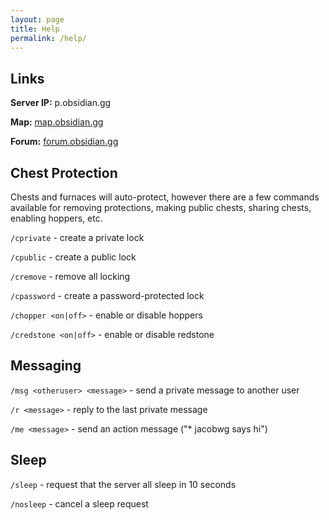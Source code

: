 ```yaml
---
layout: page
title: Help
permalink: /help/
---
```


## Links

**Server IP:** p.obsidian.gg

**Map:** [map.obsidian.gg](http://map.obsidian.gg)

**Forum:** [forum.obsidian.gg](http://forum.obsidian.gg)

## Chest Protection

Chests and furnaces will auto-protect, however there are a few commands available for removing protections, making public chests, sharing chests, enabling hoppers, etc.

`/cprivate` - create a private lock

`/cpublic` - create a public lock

`/cremove` - remove all locking

`/cpassword` - create a password-protected lock

`/chopper <on|off>` - enable or disable hoppers

`/credstone <on|off>` - enable or disable redstone

## Messaging

`/msg <otheruser> <message>` - send a private message to another user

`/r <message>` - reply to the last private message

`/me <message>` - send an action message ("* jacobwg says hi")

## Sleep

`/sleep` - request that the server all sleep in 10 seconds

`/nosleep` - cancel a sleep request
